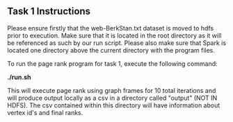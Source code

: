 ## Task 1 Instructions

Please ensure firstly that the web-BerkStan.txt dataset is moved to hdfs prior to execution. Make sure that it is located in the root directory as it will be
referenced as such by our run script. Please also make sure that Spark is located one directory above the current directory with the program files.

To run the page rank program for task 1, execute the following command:

<b> ./run.sh </b> 

This will execute page rank using graph frames for 10 total iterations and will produce output locally as a csv in a directory called "output" (NOT IN HDFS).
The csv contained within this directory will have information about vertex id's and final ranks.
